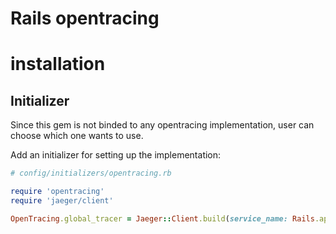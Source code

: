 # Rails opentracing

# installation

## Initializer

Since this gem is not binded to any opentracing implementation, user can choose which one wants to use.

Add an initializer for setting up the implementation:

```ruby
# config/initializers/opentracing.rb

require 'opentracing'
require 'jaeger/client'

OpenTracing.global_tracer = Jaeger::Client.build(service_name: Rails.application.class.parent_name)
```
